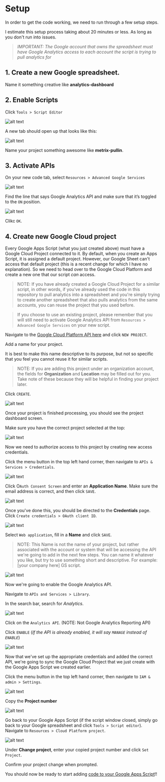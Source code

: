 # Setup

In order to get the code working, we need to run through a few setup steps.

I estimate this setup process taking about 20 minutes or less. As long as you don't run into issues.

> _IMPORTANT: The Google account that owns the spreadsheet must have Google Analytics access to each account the script is trying to pull analytics for_

## 1. Create a new Google spreadsheet. 
Name it something creative like **analytics-dashboard**


## 2. Enable Scripts
Click `Tools > Script Editor`

![alt text](https://github.com/akanik/ga-pull/raw/master/img/ga-pull-1-sync-script.png "add google sheets script image")

A new tab should open up that looks like this:

![alt text](https://github.com/akanik/ga-pull/raw/master/img/ga-pull-2-new-script.png "new sheets script image")

Name your project something awesome like **metrix-pullin**.


## 3. Activate APIs
On your new code tab, select `Resources > Advanced Google Services`

![alt text](https://github.com/akanik/ga-pull/raw/master/img/ga-pull-3-google-services.png "google api services image")

Find the line that says Google Analytics API and make sure that it’s toggled to the  `ON`  position.

![alt text](https://github.com/akanik/ga-pull/raw/master/img/ga-pull-4-analytics-api.png "google analytics api image")

Clikc `OK`.

## 4. Create new Google Cloud project

Every Google Apps Script (what you just created above) must have a Google Cloud Project connected to it. By default, when you create an Apps Script, it is assigned a default project. However, our Google Sheet can't access that default project (this is a recent change for which I have no explanation). So we need to head over to the Google Cloud Platform and create a new one that our script _can_ access.

> NOTE: If you have already created a Google Cloud Project for a similar script, in other words, if you've already used the code in this repository to pull analytics into a spreadsheet and you're simply trying to create another spreadsheet that also pulls analytics from the same accounts, you can reuse the project that you used before.

> If you choose to use an existing project, please remember that you will still need to activate Google Analytics API from `Resources > Advanced Google Services` on your new script.  

Navigate to the [Google Cloud Platform API here](https://console.cloud.google.com/cloud-resource-manager) and click `NEW PROJECT`.

Add a name for your project.

It is best to make this name descriptive to its purpose, but not so specific that you feel you cannot reuse it for similar scripts.

> NOTE: If you are adding this project under an organization account, the fields for **Organization** and **Location** may be filled out for you. Take note of these because they will be helpful in finding your project later.

Click `CREATE`.

![alt text](https://github.com/akanik/ga-pull/raw/master/img/ga-pull-21-cloud-name-project.png "cloud name project image")

Once your project is finished processing, you should see the project dashboard screen.

Make sure you have the correct project selected at the top:

![alt text](https://github.com/akanik/ga-pull/raw/master/img/ga-pull-19-google-cloud-project.png "google cloud project image")

Now we need to authorize access to this project by creating new access credentials.

Click the menu button in the top left hand corner, then navigate to `APIs & Services > Credentials`.

![alt text](https://github.com/akanik/ga-pull/raw/master/img/ga-pull-23-credentials-nav.png "credentials nav image")

Click O`Auth Consent Screen` and enter an **Application Name**. Make sure the email address is correct, and then click `SAVE`.

![alt text](https://github.com/akanik/ga-pull/raw/master/img/ga-pull-24-oauth-consent.png "oauth consent page image")

Once you've done this, you should be directed to the **Credentials** page. Click `Create credentials > OAuth client ID`.

![alt text](https://github.com/akanik/ga-pull/raw/master/img/ga-pull-25-create-credentials.png "create credentials init image")

Select `Web application`, fill in a **Name** and click `SAVE`.

> NOTE: This Name is not the name of your project, but rather associated with the account or system that will be accessing the API we're going to add in the next few steps. You can name it whatever you like, but try to use something short and descriptive. For example: [your company here] GS script.

![alt text](https://github.com/akanik/ga-pull/raw/master/img/ga-pull-26-name-credentials.png "name credentials image")

Now we're going to enable the Google Analytics API.

Navigate to `APIs and Services > Library`. 

In the search bar, search for _Analytics_.

![alt text](https://github.com/akanik/ga-pull/raw/master/img/ga-pull-7-cloud-search.png "google api cloud search image")

Click on the `Analytics API`. (NOTE: Not Google Analytics Reporting API)

Click `ENABLE` (_If the API is already enabled, it will say `MANAGE` instead of `ENABLE`_)

![alt text](https://github.com/akanik/ga-pull/raw/master/img/ga-pull-8-enable-api.png "google api enable image")

Now that we've set up the appropriate credentials and added the correct API, we're going to sync the Google Cloud Project that we just create with the Google Apps Script we created earlier.

Click the menu button in the top left hand corner, then navigate to `IAM & admin > Settings`.

![alt text](https://github.com/akanik/ga-pull/raw/master/img/ga-pull-27-project-nav.png "project nav image")

Copy the **Project number**

![alt text](https://github.com/akanik/ga-pull/raw/master/img/ga-pull-22-project-no.png "google cloud project number image")

Go back to your Google Apps Script (if the script window closed, simply go back to your Google spreadsheet and click `Tools > Script editor`). Navigate to `Resources > Cloud Platform project`.

![alt text](https://github.com/akanik/ga-pull/raw/master/img/ga-pull-28-cloud-project.png "script cloud project image")

Under **Change project**, enter your copied project number and click `Set Project`.

Confirm your project change when prompted.

You should now be ready to start adding [code to your Google Apps Script](code/)!!
